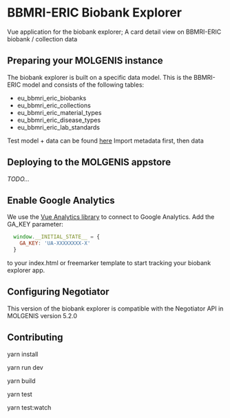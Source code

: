 # BBMRI-ERIC Biobank Explorer
Vue application for the biobank explorer; A card detail view on BBMRI-ERIC biobank / collection data

## Preparing your MOLGENIS instance
The biobank explorer is built on a specific data model. 
This is the BBMRI-ERIC model and consists of the following tables:

- eu_bbmri_eric_biobanks
- eu_bbmri_eric_collections
- eu_bbmri_eric_material_types
- eu_bbmri_eric_disease_types
- eu_bbmri_eric_lab_standards

Test model + data can be found [here](https://drive.google.com/open?id=0B-ElyQryGh-OSlRISVI1MkhhbVU)
Import metadata first, then data

## Deploying to the MOLGENIS appstore

_TODO..._

## Enable Google Analytics
We use the [Vue Analytics library](https://github.com/MatteoGabriele/vue-analytics) to connect to Google Analytics.
Add the GA_KEY parameter: 

```js
  window.__INITIAL_STATE__ = {
    GA_KEY: 'UA-XXXXXXXX-X'
  }
```

to your index.html or freemarker template to start tracking your biobank explorer app.

## Configuring Negotiator

This version of the biobank explorer is 
compatible with the Negotiator API in MOLGENIS version 5.2.0

## Contributing

yarn install

yarn run dev

yarn build

yarn test

yarn test:watch
